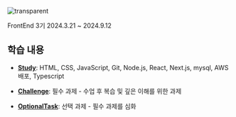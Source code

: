 ![transparent](https://capsule-render.vercel.app/api?type=transparent&fontColor=6700e6&text=Oz_CodingSchool&height=130&fontSize=60)

FrontEnd 3기 2024.3.21 ~ 2024.9.12

## 학습 내용


- **<a href="https://github.com/KingBoRam/Oz_study/tree/main/Studys">Study</a>**: HTML, CSS, JavaScript, Git, Node.js, React, Next.js, mysql, AWS 배포, Typescript
  
- **<a href="https://github.com/KingBoRam/Oz_study/tree/main/Challenges">Challenge</a>**: 필수 과제 - 수업 후 복습 및 깊은 이해를 위한 과제
  
- **<a href="https://github.com/KingBoRam/Oz_study/tree/main/OptionalTasks">OptionalTask</a>**: 선택 과제 - 필수 과제를 심화
  
